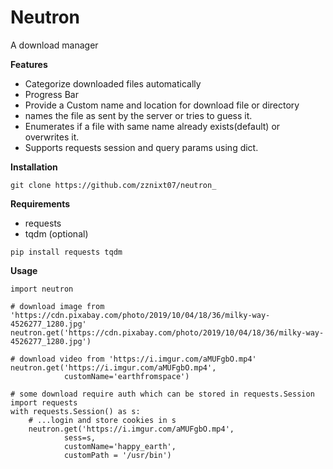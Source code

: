 # Neutron
A download manager

**Features**

 - Categorize downloaded files automatically
 - Progress Bar
 - Provide a Custom name and location for download file or directory
 - names the file as sent by the server or tries to guess it.
 - Enumerates if a file with same name already exists(default) or overwrites it.
 - Supports requests session and query params using dict.

**Installation**

`git clone https://github.com/zznixt07/neutron_`

**Requirements**
 - requests
 - tqdm (optional)
 
 `pip install requests tqdm`

**Usage**

```
import neutron

# download image from 'https://cdn.pixabay.com/photo/2019/10/04/18/36/milky-way-4526277_1280.jpg'
neutron.get('https://cdn.pixabay.com/photo/2019/10/04/18/36/milky-way-4526277_1280.jpg')

# download video from 'https://i.imgur.com/aMUFgbO.mp4'
neutron.get('https://i.imgur.com/aMUFgbO.mp4', 
			customName='earthfromspace')

# some download require auth which can be stored in requests.Session
import requests
with requests.Session() as s:
    # ...login and store cookies in s
    neutron.get('https://i.imgur.com/aMUFgbO.mp4', 
			sess=s, 
            customName='happy_earth',
            customPath = '/usr/bin')
```
